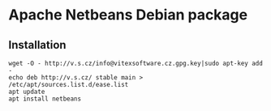 Apache Netbeans Debian package
==============================




Installation
------------

```
wget -O - http://v.s.cz/info@vitexsoftware.cz.gpg.key|sudo apt-key add -
echo deb http://v.s.cz/ stable main > /etc/apt/sources.list.d/ease.list
apt update
apt install netbeans
```

